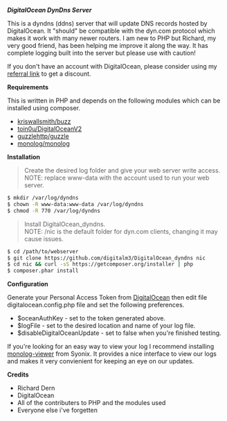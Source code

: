 ***DigitalOcean DynDns Server***

This is a dyndns (ddns) server that will update DNS records hosted by DigitalOcean.  It "should" be compatible with the dyn.com protocol which makes it work with many newer routers.  I am new to PHP but Richard, my very good friend, has been helping me improve it along the way.  It has complete logging built into the server but please use with caution!

If you don't have an account with DigitalOcean, please consider using my [referral link](https://www.digitalocean.com/?refcode=f38e9b37dcef) to get a discount.

**Requirements**

This is written in PHP and depends on the following modules which can be installed using composer.    

* [kriswallsmith/buzz](https://github.com/kriswallsmith/Buzz)    
* [toin0u/DigitalOceanV2](https://github.com/toin0u/DigitalOceanV2)    
* [guzzlehttp/guzzle](https://github.com/guzzle/guzzle)    
* [monolog/monolog](https://github.com/Seldaek/monolog)    

**Installation**

> Create the desired log folder and give your web server write access.    
> NOTE: replace www-data with the account used to run your web server.

```bash
$ mkdir /var/log/dyndns 
$ chown -R www-data:www-data /var/log/dyndns 
$ chmod -R 770 /var/log/dyndns 
```
> Install DigitalOcean_dyndns.    
> NOTE: /nic is the default folder for dyn.com clients, changing it may cause issues.

```bash
$ cd /path/to/webserver
$ git clone https://github.com/digitalm3/DigitalOcean_dyndns nic
$ cd nic && curl -sS https://getcomposer.org/installer | php
$ composer.phar install
```
**Configuration**

Generate your Personal Access Token from [DigitalOcean](https://cloud.digitalocean.com/settings/applications) then edit file digitalocean.config.php file and set the following preferences.

* $oceanAuthKey - set to the token generated above.    
* $logFile - set to the desired location and name of your log file.    
* $disableDigitalOceanUpdate - set to false when you're finished testing.    

If you're looking for an easy way to view your log I recommend installing [monolog-viewer](https://github.com/Syonix/monolog-viewer) from Syonix.  It provides a nice interface to view our logs and makes it very convienient for keeping an eye on our updates.

**Credits**    

* Richard Dern    
* DigitalOcean    
* All of the contributers to PHP and the modules used   
* Everyone else i've forgetten
